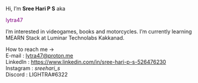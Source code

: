 Hi, I’m <strong>Sree Hari P S</strong> aka <p style="color: purple;">lytra47</p> 
I’m interested in videogames, books and motorcycles.
I’m currently learning MEARN Stack at Luminar Technolabs Kakkanad.

How to reach me -> <br />
E-mail : lytra47@proton.me <br />
LinkedIn : https://www.linkedin.com/in/sree-hari-p-s-526476230 <br />
Instagram : _sreehari_s_ <br />
Discord : LIGHTRA#6322 <br />

